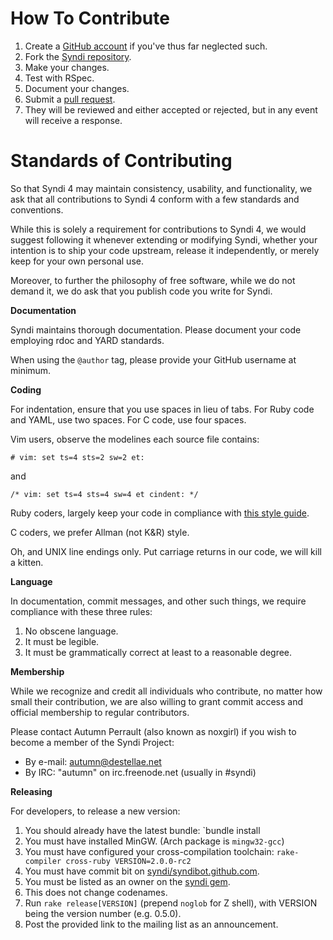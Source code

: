 How To Contribute
=================

1. Create a [GitHub account](https://github.com) if you've thus far neglected such.
2. Fork the [Syndi repository](https://github.com/Syndi/Syndi).
3. Make your changes.
4. Test with RSpec.
5. Document your changes.
6. Submit a [pull request](https://github.com/Syndi/Syndi/wiki).
7. They will be reviewed and either accepted or rejected, but in any event will receive
   a response.

Standards of Contributing
=========================

So that Syndi 4 may maintain consistency, usability, and functionality,
we ask that all contributions to Syndi 4 conform with a few standards and
conventions.

While this is solely a requirement for contributions to Syndi 4, we would
suggest following it whenever extending or modifying Syndi, whether your
intention is to ship your code upstream, release it independently, or
merely keep for your own personal use.

Moreover, to further the philosophy of free software, while we do not
demand it, we do ask that you publish code you write for Syndi.

**Documentation**

Syndi maintains thorough documentation. Please document your code employing rdoc
and YARD standards. 

When using the `@author` tag, please provide your GitHub
username at minimum.

**Coding**

For indentation, ensure that you use spaces in lieu of tabs. For Ruby code and
YAML, use two spaces. For C code, use four spaces.

Vim users, observe the modelines each source file contains:

    # vim: set ts=4 sts=2 sw=2 et:

and

    /* vim: set ts=4 sts=4 sw=4 et cindent: */

Ruby coders, largely keep your code in compliance with [this style guide](https://github.com/bbatsov/ruby-style-guide).

C coders, we prefer Allman (not K&R) style.

Oh, and UNIX line endings only. Put carriage returns in our code, we will kill
a kitten.

**Language**

In documentation, commit messages, and other such things, we require compliance
with these three rules:

1. No obscene language.
2. It must be legible.
3. It must be grammatically correct at least to a reasonable degree.

**Membership**

While we recognize and credit all individuals who contribute, no matter how
small their contribution, we are also willing to grant commit access and
official membership to regular contributors.

Please contact Autumn Perrault (also known as noxgirl) if you wish to become
a member of the Syndi Project:

+ By e-mail: autumn@destellae.net
+ By IRC: "autumn" on irc.freenode.net (usually in #syndi)

**Releasing**

For developers, to release a new version:

1. You should already have the latest bundle: `bundle install
2. You must have installed MinGW. (Arch package is `mingw32-gcc`)
3. You must have configured your cross-compilation toolchain: `rake-compiler cross-ruby VERSION=2.0.0-rc2`
4. You must have commit bit on [syndi/syndibot.github.com](https://github.com/syndi/syndibot.github.com).
5. You must be listed as an owner on the [syndi gem](https://rubygems.org/gems/syndi).
6. This does not change codenames.
7. Run `rake release[VERSION]` (prepend `noglob` for Z shell), with VERSION being the version number (e.g. 0.5.0).
8. Post the provided link to the mailing list as an announcement.

